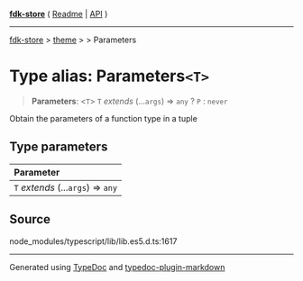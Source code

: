 [**fdk-store**](../../../README.md) ( [Readme](../../../README.md) \| [API](../../../API.md) )

---

[fdk-store](../../../API.md) > [theme](../../README.md) > [<internal>](../README.md) > Parameters

# Type alias: Parameters`<T>`

> **Parameters**: \<`T`\> `T` _extends_ (...`args`) => `any` ? `P` : `never`

Obtain the parameters of a function type in a tuple

## Type parameters

| Parameter                          |
| :--------------------------------- |
| `T` _extends_ (...`args`) => `any` |

## Source

node_modules/typescript/lib/lib.es5.d.ts:1617

---

Generated using [TypeDoc](https://typedoc.org/) and [typedoc-plugin-markdown](https://www.npmjs.com/package/typedoc-plugin-markdown)

